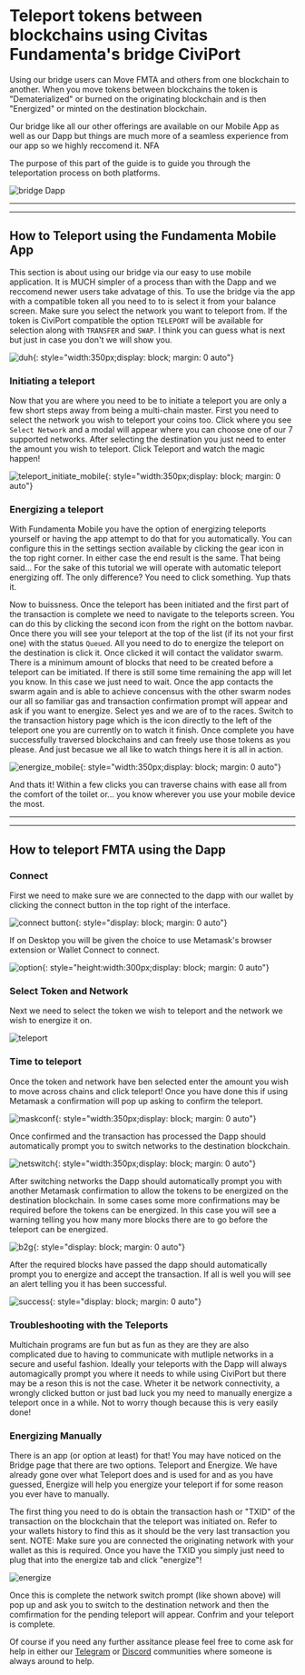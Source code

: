 # Teleport tokens between blockchains using Civitas Fundamenta's bridge CiviPort

Using our bridge users can Move FMTA and others from one blockchain to another.  When you move tokens between blockchains the token is "Dematerialized" or burned on the originating blockchain and is then "Energized" or minted on the destination blockchain. 

Our bridge like all our other offerings are available on our Mobile App as well as our Dapp but things are much more of a seamless experience from our app so we highly reccomend it. NFA

The purpose of this part of the guide is to guide you through the teleportation process on both platforms.

![bridge Dapp](img/bridge.png)

___
___

## How to Teleport using the Fundamenta Mobile App

This section is about using our bridge via our easy to use mobile application.  It is MUCH simpler of a process than with the Dapp and we reccomend newer users take advatage of this. To use the bridge via the app with a compatible token all you need to to is select it from your balance screen.  Make sure you select the network you want to teleport from. If the token is CiviPort compatible the option `TELEPORT` will be available for selection along with `TRANSFER` and `SWAP`.  I think you can guess what is next but just in case you don't we will show you.

![duh](img/coin_select.gif){: style="width:350px;display: block; margin: 0 auto"}

### Initiating a teleport

Now that you are where you need to be to initiate a teleport you are only a few short steps away from being a multi-chain master. First you need to select the network you wish to teleport your coins too. Click where you see `Select Network` and a modal will appear where you can choose one of our 7 supported networks. After selecting the destination you just need to enter the amount you wish to teleport.  Click Teleport and watch the magic happen!

![teleport_initiate_mobile](img/teleport_mobile.gif){: style="width:350px;display: block; margin: 0 auto"}

### Energizing a teleport

With Fundamenta Mobile you have the option of energizing teleports yourself or having the app attempt to do that for you automatically. You can configure this in the settings section available by clicking the gear icon in the top right corner. In either case the end result is the same. That being said... For the sake of this tutorial we will operate with automatic teleport energizing off. The only difference?  You need to click something. Yup thats it.  

Now to buissness. Once the teleport has been initiated and the first part of the transaction is complete we need to navigate to the teleports screen.  You can do this by clicking the second icon from the right on the bottom navbar. Once there you will see your teleport at the top of the list (if its not your first one) with the status `Queued`.  All you need to do to energize the teleport on the destination is click it.  Once clicked it will contact the validator swarm.  There is a minimum amount of blocks that need to be created before a teleport can be imitiated.  If there is still some time remaining the app will let you know.  In this case we just need to wait.  Once the app contacts the swarm again and is able to achieve concensus with the other swarm nodes our all so familiar gas and transaction confirmation prompt will appear and ask if you want to energize.  Select yes and we are of to the races.  Switch to the transaction history page which is the icon directly to the left of the teleport one you are currently on to watch it finish.  Once complete you have successfully traversed blockchains and can freely use those tokens as you please.  And just becasue we all like to watch things here it is all in action.

![energize_mobile](img/energize_mobile.gif){: style="width:350px;display: block; margin: 0 auto"}

And thats it! Within a few clicks you can traverse chains with ease all from the comfort of the toilet or... you know wherever you use your mobile device the most.

___
___

## How to teleport FMTA using the Dapp

### Connect

First we need to make sure we are connected to the dapp with our wallet by clicking the connect button in the top right of the interface.

![connect button](img/connect.png){: style="display: block; margin: 0 auto"}

If on Desktop you will be given the choice to use Metamask's browser extension or Wallet Connect to connect.

![option](img/option.png){: style="height:width:300px;display: block; margin: 0 auto"}

### Select Token and Network

Next we need to select the token we wish to teleport and the network we wish to energize it on.

![teleport](img/teleport.png)

### Time to teleport

Once the token and network have ben selected enter the amount you wish to move across chains and click teleport!  Once you have done this if using Metamask a confirmation will pop up asking to confirm the teleport.   

![maskconf](img/maskconf.png){: style="width:350px;display: block; margin: 0 auto"}

Once confirmed and the transaction has processed the Dapp should automatically prompt you to switch networks to the destination blockchain.

![netswitch](img/netswitch.png){: style="width:350px;display: block; margin: 0 auto"}

After switching networks the Dapp should automatically prompt you with another Metamask confirmation to allow the tokens to be energized on the destination blockchain.  In some cases some more confirmations may be required before the tokens can be energized.  In this case you will see a warning telling you how many more blocks there are to go before the teleport can be energized.

![b2g](img/b2g.png){: style="display: block; margin: 0 auto"}

After the required blocks have passed the dapp should automatically prompt you to energize and accept the transaction.  If all is well you will see an alert telling you it has been successful.

![success](img/success.png){: style="display: block; margin: 0 auto"}

### Troubleshooting with the Teleports

Multichain programs are fun but as fun as they are they are also complicated due to having to communicate with mutliple networks in a secure and useful fashion.  Ideally your teleports with the Dapp will always automagically prompt you where it needs to while using CiviPort but there may be a reson this is not the case.  Wheter it be network connectivity, a wrongly clicked button or just bad luck you my need to manually energize a teleport once in a while.  Not to worry though because this is very easily done!

### Energizing Manually

There is an app (or option at least) for that!  You may have noticed on the Bridge page that there are two options.  Teleport and Energize.  We have already gone over what Teleport does and is used for and as you have guessed, Energize will help you energize your teleport if for some reason you ever have to manually.

The first thing you need to do is obtain the transaction hash or "TXID" of the transaction on the blockchain that the teleport was initiated on. Refer to your wallets history to find this as it should be the very last transaction you sent. NOTE: Make sure you are connected the originating network with your wallet as this is required.  Once you have the TXID you simply just need to plug that into the energize tab and click "energize"!

![energize](img/energize.png)

Once this is complete the network switch prompt (like shown above) will pop up and ask you to switch to the destination network and then the comfirmation for the pending teleport will appear.  Confrim and your teleport is complete.

Of course if you need any further assitance please feel free to come ask for help in either our [Telegram](https://t.me/CivitasFundamenta) or [Discord](https://discord.gg/S7daQmW) communities where someone is always around to help.
